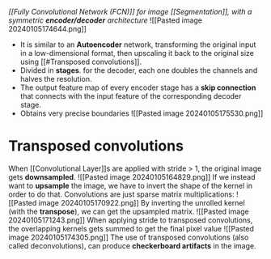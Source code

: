 _[[Fully Convolutional Network (FCN)]] for image [[Segmentation]], with a symmetric **encoder/decoder** architecture_
![[Pasted image 20240105174644.png]]
- It is similar to an **Autoencoder** network, transforming the original input in a low-dimensional format, then upscaling it back to the original size using [[#Transposed convolutions]].
- Divided in **stages**. for the decoder, each one doubles the channels and halves the resolution.
- The output feature map of every encoder stage has a **skip connection** that connects with the input feature of the corresponding decoder stage.
- Obtains very precise boundaries 
![[Pasted image 20240105175530.png]]
# Transposed convolutions
When [[Convolutional Layer]]s are applied with stride > 1, the original image gets **downsampled**.
![[Pasted image 20240105164829.png]]
If we instead want to **upsample** the image, we have to invert the shape of the kernel in order to do that. Convolutions are just sparse matrix multiplications:
![[Pasted image 20240105170922.png]]
By inverting the unrolled kernel (with the **transpose**), we can get the upsampled matrix.
![[Pasted image 20240105171243.png]]
When applying stride to transposed convolutions, the overlapping kernels gets summed to get the final pixel value
![[Pasted image 20240105174305.png]]
The use of transposed convolutions (also called deconvolutions), can produce **checkerboard artifacts** in the image.

